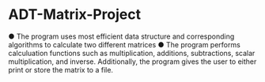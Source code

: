 # ADT-Matrix-Project

●	The program uses most efficient data structure and corresponding algorithms to calculate two different matrices
●	The program performs calculuation functions such as multiplication, additions, subtractions, scalar multiplication, and inverse. Additionally, the program gives the user to either print or store the matrix to a file.
